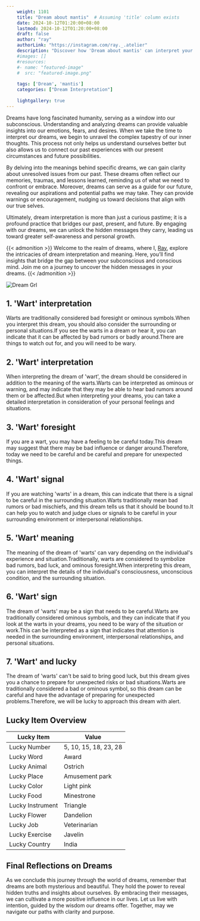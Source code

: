 ```yaml
---
    weight: 1101
    title: "Dream about mantis"  # Assuming 'title' column exists
    date: 2024-10-12T01:20:00+08:00
    lastmod: 2024-10-12T01:20:00+08:00
    draft: false
    author: "ray"
    authorLink: "https://instagram.com/ray._.atelier"
    description: "Discover how 'Dream about mantis' can interpret your future and uncover its significant meanings in your life."
    #images: []
    #resources:
    #- name: "featured-image"
    #  src: "featured-image.png"
    
    tags: ['Dream', 'mantis']
    categories: ["Dream Interpretation"]
    
    lightgallery: true
---
```

    
Dreams have long fascinated humanity, serving as a window into our subconscious. Understanding and analyzing dreams can provide valuable insights into our emotions, fears, and desires. When we take the time to interpret our dreams, we begin to unravel the complex tapestry of our inner thoughts. This process not only helps us understand ourselves better but also allows us to connect our past experiences with our present circumstances and future possibilities.

By delving into the meanings behind specific dreams, we can gain clarity about unresolved issues from our past. These dreams often reflect our memories, traumas, and lessons learned, reminding us of what we need to confront or embrace. Moreover, dreams can serve as a guide for our future, revealing our aspirations and potential paths we may take. They can provide warnings or encouragement, nudging us toward decisions that align with our true selves.

Ultimately, dream interpretation is more than just a curious pastime; it is a profound practice that bridges our past, present, and future. By engaging with our dreams, we can unlock the hidden messages they carry, leading us toward greater self-awareness and personal growth.

{{< admonition >}}
Welcome to the realm of dreams, where I, [Ray](https://instagram.com/ray._.atelier), explore the intricacies of dream interpretation and meaning. Here, you’ll find insights that bridge the gap between your subconscious and conscious mind. Join me on a journey to uncover the hidden messages in your dreams.
{{< /admonition >}}

![Dream Grl](https://cdn.pixabay.com/photo/2017/11/02/03/35/gothic-2910057_1280.jpg "Dream Grl")

## 1. 'Wart' interpretation
Warts are traditionally considered bad foresight or ominous symbols.When you interpret this dream, you should also consider the surrounding or personal situations.If you see the warts in a dream or hear it, you can indicate that it can be affected by bad rumors or badly around.There are things to watch out for, and you will need to be wary.

## 2. 'Wart' interpretation
When interpreting the dream of 'wart', the dream should be considered in addition to the meaning of the warts.Warts can be interpreted as ominous or warning, and may indicate that they may be able to hear bad rumors around them or be affected.But when interpreting your dreams, you can take a detailed interpretation in consideration of your personal feelings and situations.

## 3. 'Wart' foresight
If you are a wart, you may have a feeling to be careful today.This dream may suggest that there may be bad influence or danger around.Therefore, today we need to be careful and be careful and prepare for unexpected things.

## 4. 'Wart' signal
If you are watching 'warts' in a dream, this can indicate that there is a signal to be careful in the surrounding situation.Warts traditionally mean bad rumors or bad mischiefs, and this dream tells us that it should be bound to.It can help you to watch and judge clues or signals to be careful in your surrounding environment or interpersonal relationships.

## 5. 'Wart' meaning
The meaning of the dream of 'warts' can vary depending on the individual's experience and situation.Traditionally, warts are considered to symbolize bad rumors, bad luck, and ominous foresight.When interpreting this dream, you can interpret the details of the individual's consciousness, unconscious condition, and the surrounding situation.

## 6. 'Wart' sign
The dream of 'warts' may be a sign that needs to be careful.Warts are traditionally considered ominous symbols, and they can indicate that if you look at the warts in your dreams, you need to be wary of the situation or work.This can be interpreted as a sign that indicates that attention is needed in the surrounding environment, interpersonal relationships, and personal situations.

## 7. 'Wart' and lucky
The dream of 'warts' can't be said to bring good luck, but this dream gives you a chance to prepare for unexpected risks or bad situations.Warts are traditionally considered a bad or ominous symbol, so this dream can be careful and have the advantage of preparing for unexpected problems.Therefore, we will be lucky to approach this dream with alert.

## Lucky Item Overview
| Lucky Item          | Value              |
|---------------|--------------------|
| Lucky Number        | 5, 10, 15, 18, 23, 28  |
| Lucky Word          | Award |
| Lucky Animal        | Ostrich |
| Lucky Place         | Amusement park     |
| Lucky Color         | Light pink     |
| Lucky Food          | Minestrone      |
| Lucky Instrument    | Triangle |
| Lucky Flower        | Dandelion    |
| Lucky Job           | Veterinarian       |
| Lucky Exercise      | Javelin  |
| Lucky Country       | India    |


##  Final Reflections on Dreams

As we conclude this journey through the world of dreams, remember that dreams are both mysterious and beautiful. They hold the power to reveal hidden truths and insights about ourselves. By embracing their messages, we can cultivate a more positive influence in our lives. Let us live with intention, guided by the wisdom our dreams offer. Together, may we navigate our paths with clarity and purpose.
